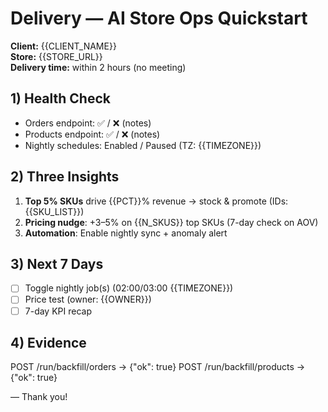 # Delivery — AI Store Ops Quickstart

**Client:** {{CLIENT_NAME}}  
**Store:** {{STORE_URL}}  
**Delivery time:** within 2 hours (no meeting)

## 1) Health Check
- Orders endpoint: ✅ / ❌ (notes)
- Products endpoint: ✅ / ❌ (notes)
- Nightly schedules: Enabled / Paused (TZ: {{TIMEZONE}})

## 2) Three Insights
1. **Top 5% SKUs** drive {{PCT}}% revenue → stock & promote (IDs: {{SKU_LIST}})
2. **Pricing nudge**: +3–5% on {{N_SKUS}} top SKUs (7-day check on AOV)
3. **Automation**: Enable nightly sync + anomaly alert

## 3) Next 7 Days
- [ ] Toggle nightly job(s) (02:00/03:00 {{TIMEZONE}})
- [ ] Price test (owner: {{OWNER}})
- [ ] 7-day KPI recap

## 4) Evidence


POST /run/backfill/orders → {"ok": true}
POST /run/backfill/products → {"ok": true}


— Thank you!

